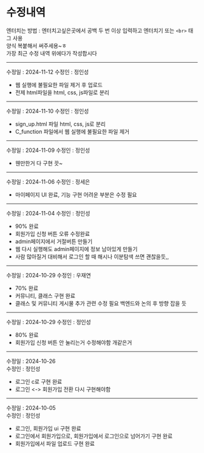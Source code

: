 # 수정내역
엔터치는 방법 : 엔터치고싶은곳에서 공백 두 번 이상 입력하고 엔터치기 또는 `<br>` 태그 사용  
양식 복붙해서 써주세용~ㅎ  
가장 최근 수정 내역 위에다가 작성합시다

***
수정일 : 2024-11-12
수정인 : 정인성
- 웹 실행에 불필요한 파일 제거 후 업로드
- 전제 html파일을 html, css, js파일로 분리

***
수정일 : 2024-11-10
수정인 : 정인성
- sign_up.html 파일 html, css, js로 분리
- C_function 파일에서 웹 실행에 불필요한 파일 제거

***
수정일 : 2024-11-09
수정인 : 정인성
- 웬만한거 다 구현 끗~

***
수정일 : 2024-11-06
수정인 : 정세은
- 마이페이지 UI 완료, 기능 구현 어려운 부분은 수정 필요
  
***
수정일 : 2024-11-04
수정인 : 정인성
- 90% 완료
- 회원가입 신청 버튼 오류 수정완료
- admin페이지에서 거절버튼 만들기
- 웹 다시 실행해도 admin페이지에 정보 남아있게 만들기
- 사람 많아질거 대비해서 로그인 할 때 해시나 이분탐색 쓰면 괜찮을듯,,

***
수정일 : 2024-10-29
수정인 : 우재연
- 70% 완료
- 커뮤니티, 클래스 구현 완료
- 클래스 및 커뮤니티 게시물 추가 관련 수정 필요 백엔드와 논의 후 방향 잡을 듯

***
수정일 : 2024-10-29
수정인 : 정인성
- 80% 완료
- 회원가입 신청 버튼 안 눌리는거 수정해야함 개같은거

***
수정일 : 2024-10-26  
수정인 : 정인성  
- 로그인 c로 구현 완료
- 로그인 <-> 회원가입 전환 다시 구현해야함

***
수정일 : 2024-10-05  
수정인 : 정인성  
- 로그인, 회원가입 ui 구현 완료  
- 로그인에서 회원가입으로, 회원가입에서 로그인으로 넘어가기 구현 완료  
- 회원가입에서 파일 업로드 구현 완료







